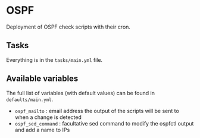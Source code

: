 # OSPF
  
Deployment of OSPF check scripts with their cron.

## Tasks

Everything is in the `tasks/main.yml` file.

## Available variables

The full list of variables (with default values) can be found in `defaults/main.yml`.

* `ospf_mailto` : email address the output of the scripts will be sent to when a change is detected
* `ospf_sed_command` : facultative sed command to modify the ospfctl output and add a name to IPs
